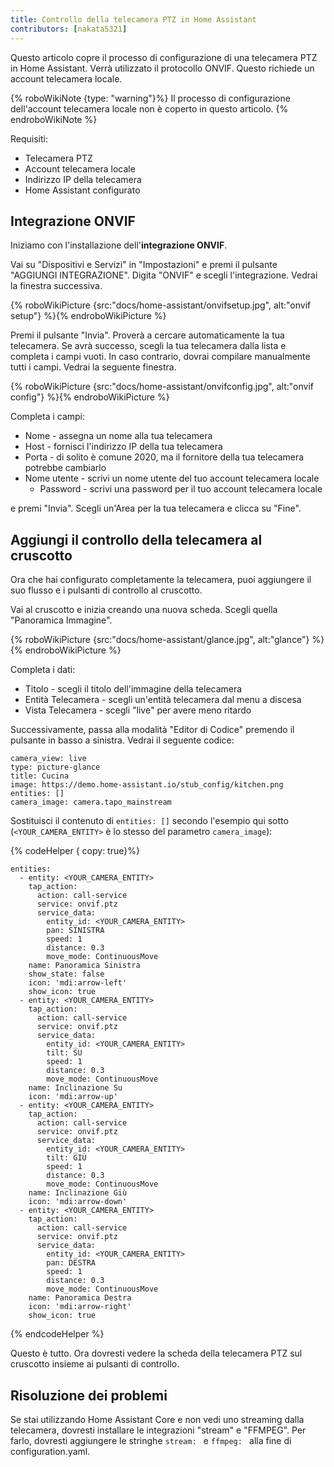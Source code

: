 ```yaml
---
title: Controllo della telecamera PTZ in Home Assistant
contributors: [nakata5321]
---
```


Questo articolo copre il processo di configurazione di una telecamera PTZ in Home Assistant.
Verrà utilizzato il protocollo ONVIF. Questo richiede un account telecamera locale.

{% roboWikiNote {type: "warning"}%} Il processo di configurazione dell'account telecamera locale non è coperto in questo articolo.
{% endroboWikiNote %}


Requisiti:
- Telecamera PTZ
- Account telecamera locale
- Indirizzo IP della telecamera
- Home Assistant configurato

## Integrazione ONVIF

Iniziamo con l'installazione dell'**integrazione ONVIF**.

Vai su "Dispositivi e Servizi" in "Impostazioni" e premi il pulsante "AGGIUNGI INTEGRAZIONE".
Digita "ONVIF" e scegli l'integrazione. Vedrai la finestra successiva.

{% roboWikiPicture {src:"docs/home-assistant/onvifsetup.jpg", alt:"onvif setup"} %}{% endroboWikiPicture %}

Premi il pulsante "Invia". Proverà a cercare automaticamente la tua telecamera. Se avrà successo,
scegli la tua telecamera dalla lista e completa i campi vuoti.
In caso contrario, dovrai compilare manualmente tutti i campi. Vedrai la seguente finestra.

{% roboWikiPicture {src:"docs/home-assistant/onvifconfig.jpg", alt:"onvif config"} %}{% endroboWikiPicture %}

Completa i campi:
- Nome - assegna un nome alla tua telecamera
- Host - fornisci l'indirizzo IP della tua telecamera
- Porta - di solito è comune 2020, ma il fornitore della tua telecamera potrebbe cambiarlo
- Nome utente - scrivi un nome utente del tuo account telecamera locale
  - Password - scrivi una password per il tuo account telecamera locale

e premi "Invia". Scegli un'Area per la tua telecamera e clicca su "Fine".

## Aggiungi il controllo della telecamera al cruscotto

Ora che hai configurato completamente la telecamera, puoi aggiungere il suo flusso e i pulsanti di controllo al cruscotto.

Vai al cruscotto e inizia creando una nuova scheda. Scegli quella "Panoramica Immagine".

{% roboWikiPicture {src:"docs/home-assistant/glance.jpg", alt:"glance"} %}{% endroboWikiPicture %}

Completa i dati:
- Titolo - scegli il titolo dell'immagine della telecamera
- Entità Telecamera - scegli un'entità telecamera dal menu a discesa
- Vista Telecamera - scegli "live" per avere meno ritardo

Successivamente, passa alla modalità "Editor di Codice" premendo il pulsante in basso a sinistra. Vedrai il seguente codice:
```shell
camera_view: live
type: picture-glance
title: Cucina
image: https://demo.home-assistant.io/stub_config/kitchen.png
entities: []
camera_image: camera.tapo_mainstream
```

Sostituisci il contenuto di `entities: []` secondo l'esempio qui sotto (`<YOUR_CAMERA_ENTITY>` è lo stesso del parametro `camera_image`):

{% codeHelper { copy: true}%}

```
entities:
  - entity: <YOUR_CAMERA_ENTITY>
    tap_action:
      action: call-service
      service: onvif.ptz
      service_data:
        entity_id: <YOUR_CAMERA_ENTITY>
        pan: SINISTRA
        speed: 1
        distance: 0.3
        move_mode: ContinuousMove
    name: Panoramica Sinistra
    show_state: false
    icon: 'mdi:arrow-left'
    show_icon: true
  - entity: <YOUR_CAMERA_ENTITY>
    tap_action:
      action: call-service
      service: onvif.ptz
      service_data:
        entity_id: <YOUR_CAMERA_ENTITY>
        tilt: SU
        speed: 1
        distance: 0.3
        move_mode: ContinuousMove
    name: Inclinazione Su
    icon: 'mdi:arrow-up'
  - entity: <YOUR_CAMERA_ENTITY>
    tap_action:
      action: call-service
      service: onvif.ptz
      service_data:
        entity_id: <YOUR_CAMERA_ENTITY>
        tilt: GIÙ
        speed: 1
        distance: 0.3
        move_mode: ContinuousMove
    name: Inclinazione Giù
    icon: 'mdi:arrow-down'
  - entity: <YOUR_CAMERA_ENTITY>
    tap_action:
      action: call-service
      service: onvif.ptz
      service_data:
        entity_id: <YOUR_CAMERA_ENTITY>
        pan: DESTRA
        speed: 1
        distance: 0.3
        move_mode: ContinuousMove
    name: Panoramica Destra
    icon: 'mdi:arrow-right'
    show_icon: true
```

{% endcodeHelper %}

Questo è tutto. Ora dovresti vedere la scheda della telecamera PTZ sul cruscotto insieme ai pulsanti di controllo.

## Risoluzione dei problemi
Se stai utilizzando Home Assistant Core e non vedi uno streaming dalla telecamera, dovresti installare le integrazioni "stream" e "FFMPEG".
Per farlo, dovresti aggiungere le stringhe `stream: ` e `ffmpeg: ` alla fine di configuration.yaml.